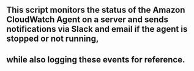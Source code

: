 
## This script monitors the status of the Amazon CloudWatch Agent on a server and sends notifications via Slack and email if the agent is stopped or not running, 
## while also logging these events for reference.
